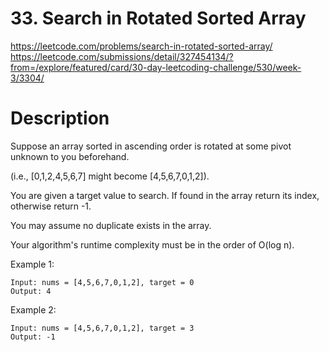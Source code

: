 # 33. Search in Rotated Sorted Array

https://leetcode.com/problems/search-in-rotated-sorted-array/
https://leetcode.com/submissions/detail/327454134/?from=/explore/featured/card/30-day-leetcoding-challenge/530/week-3/3304/

# Description

Suppose an array sorted in ascending order is rotated 
at some pivot unknown to you beforehand.

(i.e., [0,1,2,4,5,6,7] might become [4,5,6,7,0,1,2]).

You are given a target value to search. 
If found in the array return its index, otherwise return -1.

You may assume no duplicate exists in the array.

Your algorithm's runtime complexity must be in the order of O(log n).

Example 1:
```
Input: nums = [4,5,6,7,0,1,2], target = 0
Output: 4
```

Example 2:
```
Input: nums = [4,5,6,7,0,1,2], target = 3
Output: -1
```
